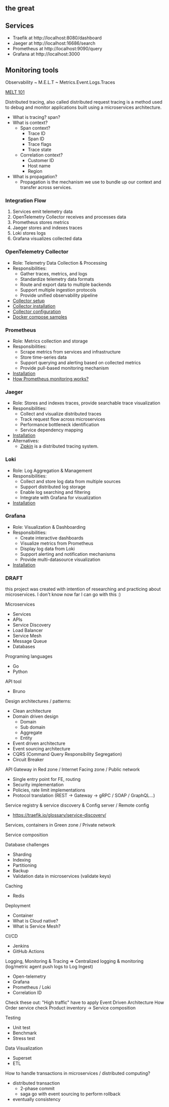 ## the great

## Services
- Traefik at http://localhost:8080/dashboard
- Jaeger at http://localhost:16686/search
- Prometheus at http://localhost:9090/query
- Grafana at http://localhost:3000

## Monitoring tools

Observability ~ M.E.L.T ~ Metrics.Event.Logs.Traces

[MELT 101](https://newrelic.com/sites/default/files/2022-03/melt-101-four-essential-telemetry-data-types.pdf)

Distributed tracing, also called distributed request tracing is a method used to debug and monitor applications built using a microservices architecture.

- What is tracing? span?
- What is context?
  - Span context?
    - Trace ID
    - Span ID
    - Trace flags
    - Trace state
  - Correlation context?
    - Customer ID
    - Host name
    - Region
- What is propagation? 
  - Propagation is the mechanism we use to bundle up our context and transfer across services.

### Integration Flow

1. Services emit telemetry data
2. OpenTelemetry Collector receives and processes data
3. Prometheus stores metrics
4. Jaeger stores and indexes traces
5. Loki stores logs
6. Grafana visualizes collected data

### OpenTelemetry Collector

- Role: Telemetry Data Collection & Processing
- Responsibilities:
  - Gather traces, metrics, and logs
  - Standardize telemetry data formats
  - Route and export data to multiple backends
  - Support multiple ingestion protocols
  - Provide unified observability pipeline
- [Collector setup](https://opentelemetry.io/docs/collector/quick-start/)
- [Collector installation](https://opentelemetry.io/docs/collector/installation/)
- [Collector configuration](https://opentelemetry.io/docs/collector/configuration/)
- [Docker compose samples](https://github.com/open-telemetry/opentelemetry-collector-contrib/tree/main/examples)

### Prometheus

- Role: Metrics collection and storage
- Responsibilities:
  - Scrape metrics from services and infrastructure
  - Store time-series data
  - Support querying and alerting based on collected metrics
  - Provide pull-based monitoring mechanism
- [Installation](https://prometheus.io/docs/prometheus/latest/installation/)
- [How Prometheus monitoring works?](https://youtu.be/h4Sl21AKiDg?list=LL)

### Jaeger

- Role: Stores and indexes traces, provide searchable trace visualization
- Responsibilities:
    - Collect and visualize distributed traces
    - Track request flow across microservices
    - Performance bottleneck identification
    - Service dependency mapping
- [Installation](https://www.jaegertracing.io/docs/1.6/getting-started/)
- Alternatives: 
  - [Zipkin](https://zipkin.io/) is a distributed tracing system.

### Loki

- Role: Log Aggregation & Management
- Responsibilities:
  - Collect and store log data from multiple sources
  - Support distributed log storage
  - Enable log searching and filtering
  - Integrate with Grafana for visualization
- [Installation](https://grafana.com/docs/loki/latest/setup/install/docker/)

### Grafana

- Role: Visualization & Dashboarding
- Responsibilities:
  - Create interactive dashboards
  - Visualize metrics from Prometheus
  - Display log data from Loki
  - Support alerting and notification mechanisms
  - Provide multi-datasource visualization
- [Installation](https://grafana.com/docs/grafana/latest/setup-grafana/installation/docker/)


### DRAFT
this project was created with intention of researching and practicing about microservices.
I don't know now far I can go with this :)

Microservices
- Services
- APIs
- Service Discovery
- Load Balancer
- Service Mesh
- Message Queue
- Databases

Programing languages
- Go
- Python

API tool
- Bruno

Design architectures / patterns:
- Clean architecture
- Domain driven design
    - Domain
    - Sub domain
    - Aggregate
    - Entity
- Event driven architecture
- Event sourcing architecture
- CQRS (Command Query Responsibility Segregation)
- Circuit Breaker

API Gateway in Red zone / Internet Facing zone / Public network
- Single entry point for FE, routing
- Security implementation
- Policies, rate limit implementations
- Protocol translation (REST -> Gateway -> gRPC / SOAP / GraphQL...)

Service registry & service discovery & Config server / Remote config
- https://traefik.io/glossary/service-discovery/

Services, containers in Green zone / Private network

Service composition

Database challenges
- Sharding
- Indexing
- Partitioning
- Backup
- Validation data in microservices (validate keys)

Caching
- Redis

Deployment
- Container
- What is Cloud native?
- What is Service Mesh?

CI/CD
- Jenkins
- GitHub Actions

Logging, Monitoring & Tracing => Centralized logging & monitoring (log/metric agent push logs to Log Ingest)
- Open-telemetry
- Grafana
- Prometheus / Loki
- Correlation ID

Check these out:
"High traffic" have to apply Event Driven Architecture
How Order service check Product inventory -> Service composition

Testing
- Unit test
- Benchmark
- Stress test

Data Visualization
- Superset
- ETL


How to handle transactions in microservices / distributed computing?
- distributed transaction
    - 2-phase commit
    - saga go with event sourcing to perform rollback
- eventually consistency
